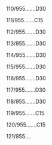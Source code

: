 110/955.......D30 


111/955.......C15 


112/955.......D30 


113/955.......D30 


114/955.......D30 


115/955.......D30 


116/955.......D30 


117/955.......D30 


118/955.......D30 


119/955.......C15 


120/955.......C15 


121/955.... 

